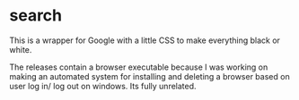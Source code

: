 # search
This is a wrapper for Google with a little CSS to make everything black or white.

The releases contain a browser executable because I was working on making an automated system for installing and deleting a browser based on user log in/ log out on windows. Its fully unrelated.

